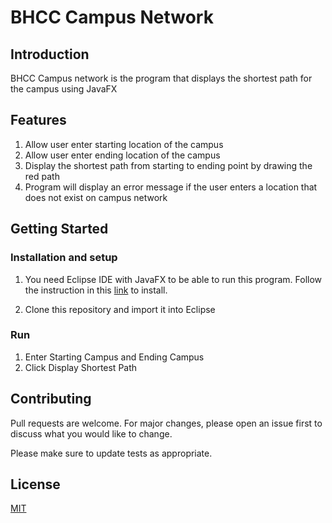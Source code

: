 # BHCC Campus Network

## Introduction

BHCC Campus network is the program that displays the shortest path for the campus using JavaFX

## Features

  1. Allow user enter starting location of the campus
  2. Allow user enter ending location of the campus
  3. Display the shortest path from starting to ending point by drawing the red path
  4. Program will display an error message if the user enters a location that does not exist on campus network

## Getting Started

### Installation and setup

  1. You need Eclipse IDE with JavaFX to be able to run this program.
     Follow the instruction in this [link](https://mynotes.cysun.org/notes/view/3) to install.

  2. Clone this repository and import it into Eclipse

### Run

  1. Enter Starting Campus and Ending Campus 
  2. Click Display Shortest Path

## Contributing
Pull requests are welcome. For major changes, please open an issue first to discuss what you would like to change.

Please make sure to update tests as appropriate.

## License
[MIT](https://choosealicense.com/licenses/mit/)
